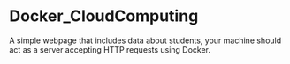 # Docker_CloudComputing
A simple webpage that includes data about students, your machine should act as a server accepting HTTP requests using Docker.

